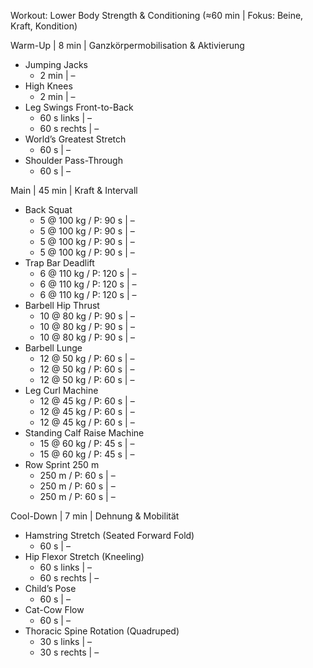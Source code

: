 Workout: Lower Body Strength & Conditioning (≈60 min | Fokus: Beine, Kraft, Kondition)

Warm-Up | 8 min | Ganzkörpermobilisation & Aktivierung
- Jumping Jacks  
    - 2 min | –  
- High Knees  
    - 2 min | –  
- Leg Swings Front-to-Back  
    - 60 s links | –  
    - 60 s rechts | –  
- World’s Greatest Stretch  
    - 60 s | –  
- Shoulder Pass-Through  
    - 60 s | –  

Main | 45 min | Kraft & Intervall
- Back Squat  
    - 5 @ 100 kg / P: 90 s | –  
    - 5 @ 100 kg / P: 90 s | –  
    - 5 @ 100 kg / P: 90 s | –  
    - 5 @ 100 kg / P: 90 s | –  
- Trap Bar Deadlift  
    - 6 @ 110 kg / P: 120 s | –  
    - 6 @ 110 kg / P: 120 s | –  
    - 6 @ 110 kg / P: 120 s | –  
- Barbell Hip Thrust  
    - 10 @ 80 kg / P: 90 s | –  
    - 10 @ 80 kg / P: 90 s | –  
    - 10 @ 80 kg / P: 90 s | –  
- Barbell Lunge  
    - 12 @ 50 kg / P: 60 s | –  
    - 12 @ 50 kg / P: 60 s | –  
    - 12 @ 50 kg / P: 60 s | –  
- Leg Curl Machine  
    - 12 @ 45 kg / P: 60 s | –  
    - 12 @ 45 kg / P: 60 s | –  
    - 12 @ 45 kg / P: 60 s | –  
- Standing Calf Raise Machine  
    - 15 @ 60 kg / P: 45 s | –  
    - 15 @ 60 kg / P: 45 s | –  
- Row Sprint 250 m  
    - 250 m / P: 60 s | –  
    - 250 m / P: 60 s | –  
    - 250 m / P: 60 s | –  

Cool-Down | 7 min | Dehnung & Mobilität
- Hamstring Stretch (Seated Forward Fold)  
    - 60 s | –  
- Hip Flexor Stretch (Kneeling)  
    - 60 s links | –  
    - 60 s rechts | –  
- Child’s Pose  
    - 60 s | –  
- Cat-Cow Flow  
    - 60 s | –  
- Thoracic Spine Rotation (Quadruped)  
    - 30 s links | –  
    - 30 s rechts | –